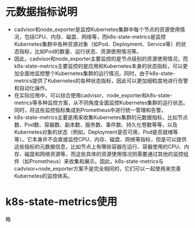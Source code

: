 # 元数据指标说明
* cadvisor和node_exporter是监控Kubernetes集群中每个节点的资源使用情况，包括CPU、内存、磁盘、网络等，而k8s-state-metrics是监控Kubernetes集群中各种资源对象（如Pod、Deployment、Service等）的状态指标，比如Pod的数量、运行状态、资源使用情况等。
* 因此，cadvisor和node_exporter主要监控的是节点级别的资源使用情况，而k8s-state-metrics主要监控的是应用和Kubernetes本身的状态指标，可以更加全面地监控整个Kubernetes集群的运行情况。同时，由于k8s-state-metrics提供了Kubernetes的各种状态指标，因此可以更加细粒度地进行告警和自动化操作。
* 在实际应用中，可以综合使用cadvisor、node_exporter和k8s-state-metrics等多种监控方案，从不同角度全面监控Kubernetes集群的运行状态。同时，将这些监控指标集成到Prometheus中进行统一管理和告警。
* k8s-state-metrics主要是用来收集Kubernetes集群的元数据指标，比如节点数、Pod数、容器数、副本数、服务数、事件数、持久化卷数等等，以及Kubernetes对象的状态（例如，Deployment是否可用，Pod是否就绪等等）。它本身并不会直接监控CPU、内存、磁盘、网络等指标，但是可以提供这些指标的元数据信息，比如节点上有哪些容器在运行、容器使用的CPU、内存、磁盘和网络资源等，而这些具体的资源使用情况则需要通过其他的监控组件（如Prometheus）来收集和展示。因此，k8s-state-metrics与cadvisor+node_exporter方案不是完全相同的，它们可以一起使用来完善Kubernetes的监控体系。

# k8s-state-metrics使用
略